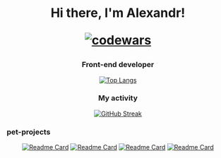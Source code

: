 <h1 align="center">
  Hi there, I'm Alexandr!
  
  [![codewars](https://www.codewars.com/users/BawNer/badges/small)](https://www.codewars.com/users/BawNer) 
  
</h1> 



<h3 align="center">Front-end developer</h3>

<div align="center">
  
  [![Top Langs](https://github-readme-stats.vercel.app/api/top-langs/?username=anuraghazra&layout=compact)](https://github.com/anuraghazra/github-readme-stats)  

</div>

<h3 align="center">My activity</h3>

<div align="center">
 
[![GitHub Streak](https://github-readme-streak-stats.herokuapp.com/?user=DenverCoder1)](https://git.io/streak-stats)  

</div>

<h3>pet-projects</h3>


<div align="center">

[![Readme Card](https://github-readme-stats.vercel.app/api/pin/?username=BawNer&repo=avem-server)](https://github.com/BawNer/avem-server)
[![Readme Card](https://github-readme-stats.vercel.app/api/pin/?username=BawNer&repo=car_racing)](https://github.com/BawNer/car_racing)
[![Readme Card](https://github-readme-stats.vercel.app/api/pin/?username=BawNer&repo=Avem)](https://github.com/BawNer/Avem)
[![Readme Card](https://github-readme-stats.vercel.app/api/pin/?username=BawNer&repo=bawner.github.io)](https://github.com/BawNer/bawner.github.io)  

</div>



